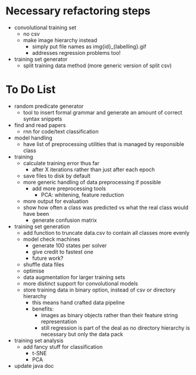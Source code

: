 # Necessary refactoring steps
- convolutional training set
    - no csv
    - make image hierarchy instead
        - simply put file names as img{id}_{labelling}.gif
        - addresses regression problems too!
- training set generator
    - split training data method (more generic version of split csv)

# To Do List
- random predicate generator
    - tool to insert formal grammar and generate an amount of correct syntax snippets
- find and read papers
    - rnn for code/text classification
- model handling
    - have list of preprocessing utilities that is managed by responsible class
- training
    - calculate training error thus far
        - after X iterations rather than just after each epoch
    - save files to disk by default
    - more generic handling of data preprocessing if possible
        - add more preprocessing tools
            - PCA: whitening, feature reduction
    - more output for evaluation
    - show how often a class was predicted vs what the real class would have been
        - generate confusion matrix
- training set generation
    - add function to truncate data.csv to contain all classes more evenly
    - model check machines
        - generate 100 states per solver
        - give credit to fastest one
        - future work?
    - shuffle data files
    - optimise
    - data augmentation for larger training sets
    - more distinct support for convolutional models
    - store training data in binary option, instead of csv or directory hierarchy
        - this means hand crafted data pipeline
        - benefits:
            - images as binary objects rather than their feature string representation
            - still regression is part of the deal as no directory hierarchy is necessary but only the data pack
- training set analysis
    - add fancy stuff for classification
        - t-SNE
        - PCA
- update java doc
